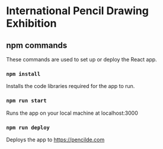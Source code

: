 # International Pencil Drawing Exhibition

## npm commands

These commands are used to set up or deploy the React app.

### `npm install`

Installs the code libraries required for the app to run.

### `npm run start`

Runs the app on your local machine at localhost:3000

### `npm run deploy`

Deploys the app to https://pencilde.com
